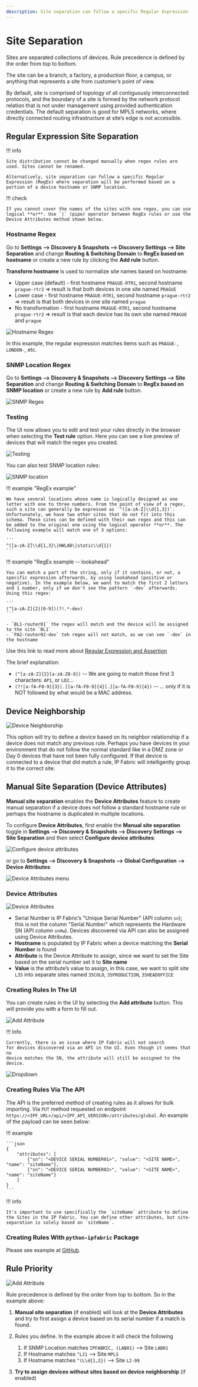 ```yaml
---
description: Site separation can follow a specific Regular Expression (RegEx) where separation will be performed based on portion of a device hostname or SNMP location.
---
```


# Site Separation

Sites are separated collections of devices. Rule precedence is defined by the order from top to bottom.

The site can be a branch, a factory, a production floor, a campus, or anything that represents a site from customer’s point of view.

By default, site is comprised of topology of all contiguously interconnected protocols, and the boundary of a site is formed by the network protocol relation that is not under management using provided authentication credentials. The default separation is good for MPLS networks, where directly connected routing infrastructure at site’s edge is not accessible.

## Regular Expression Site Separation

!!! info

    Site distribution cannot be changed manually when regex rules are used. Sites cannot be renamed.

    Alternatively, site separation can follow a specific Regular Expression (RegEx) where separation will be performed based on a portion of a device hostname or SNMP location.

!!! check

    If you cannot cover the names of the sites with one regex, you can use logical **or**. Use `|` (pipe) operator between RegEx rules or use the Device Attributes method shown below.

### Hostname Regex

Go to **Settings --> Discovery & Snapshots --> Discovery Settings --> Site Separation** and change **Routing & Switching Domain** to **RegEx based on hostname** or create a new rule by clicking the **Add rule** button.

**Transform hostname** is used to normalize site names based on hostname:

- Upper case (default) - first hostname `PRAGUE-RTR1`, second hostname `prague-rtr2` => result is that both devices in one site named `PRAGUE`
- Lower case - first hostname `PRAGUE-RTR1`, second hostname `prague-rtr2` => result is that both devices in one site named `prague`
- No transformation - first hostname `PRAGUE-RTR1`, second hostname `prague-rtr2` => result is that each device has its own site named `PRAGUE` and `prague`

![Hostname Regex](site_separation/2887417896.png)

In this example, the regular expression matches items such as `PRAGUE-`, `LONDON-`, etc.

### SNMP Location Regex

Go to **Settings --> Discovery & Snapshots --> Discovery Settings --> Site Separation** and change **Routing & Switching Domain** to **RegEx based on SNMP location** or create a new rule by **Add rule** button.

![SNMP Regex](site_separation/2896297985.png)

### Testing

The UI now allows you to edit and test your rules directly in the browser when selecting the **Test rule** option. Here you can see a live preview of devices that will match the regex you created.

![Testing](site_separation/2888859659.png)

You can also test SNMP location rules:

![SNMP location](site_separation/2896330753.png)

!!! example "RegEx example"

    We have several locations whose name is logically designed as one letter with one to three numbers. From the point of view of a regex, such a site can generally be expressed as `^([a-zA-Z]\\d{1,3})`. Unfortunately, we have two other sites that do not fit into this schema. These sites can be defined with their own regex and this can be added to the original one using the logical operator **or**. The following example will match one of 3 options:

    ```
    ^([a-zA-Z]\\d{1,3}\|HWLAB\|static\\d{1})
    ```

!!! example "RegEx example -- lookahead"

    You can match a part of the string, only if it contains, or not, a specific expression afterwards, by using lookahead (positive or negative). In the example below, we want to match the first 2 letters and 1 number, only if we don't see the pattern `-dev` afterwards. Using this regex:

    ```
    (^[a-zA-Z]{2}[0-9])(?!.*-dev)
    ```

    - `BL1-router01` the regex will match and the device will be assigned to the site `BL1`
    - `PA2-router02-dev` teh regex will not match, as we can see `-dev` in the hostname

Use this link to read more about [Regular Expression and Assertion](https://developer.mozilla.org/en-US/docs/Web/JavaScript/Guide/Regular_Expressions/Assertions#other_assertions)


The brief explanation:

- `(^[a-zA-Z]{2}[a-zA-Z0-9])` -- We are going to match those first 3 characters: `AP1`, or `LO2`...
- `(?![a-fA-F0-9]{3}[.][a-fA-F0-9]{4}[.][a-fA-F0-9]{4})` -- ... only if it is NOT followed by what would be a MAC address.

## Device Neighborship

![Device Neighborship](site_separation/2896232449.png)

This option will try to define a device based on its neighbor relationship if a device does not match any previous rule. Perhaps you have devices in your environment that do not follow the normal standard like in a DMZ zone or Day 0 devices that have not been fully configured. If that device is connected to a device that did match a rule, IP Fabric will intelligently group it to the correct site.

## Manual Site Separation (Device Attributes)

**Manual site separation** enables the **Device Attributes** feature to create manual separation if a device does not follow a standard hostname rule or perhaps the hostname is duplicated in multiple locations.

To configure **Device Attributes**, first enable the **Manual site separation** toggle in **Settings --> Discovery & Snapshots --> Discovery Settings --> Site Separation** and then select **Configure device attributes**:

![Configure device attributes](site_separation/configure_device_attributes.png)

or go to **Settings --> Discovery & Snapshots --> Global Configuration --> Device Attributes**:

![Device Attributes menu](site_separation/device_attributes_menu.png)

### Device Attributes

![Device Attributes](site_separation/2888663043.png)

- Serial Number is IP Fabric’s "Unique Serial Number" (API column `sn`); this is not the column "Serial Number" which represents the Hardware SN (API column `snHw`). Devices discovered via API can also be assigned using Device Attributes.
- **Hostname** is populated by IP Fabric when a device matching the **Serial Number** is found
- **Attribute** is the Device Attribute to assign, since we want to set the Site based on the serial number set it to **Site name**
- **Value** is the attribute’s value to assign, in this case, we want to split site `L35` into separate sites named `35COLO`, `35PRODUCTION`, `35HEADOFFICE`

### Creating Rules In The UI

You can create rules in the UI by selecting the **Add attribute** button. This will provide you with a form to fill out.

![Add Attribute](site_separation/2888630298.png)

!!! Info

    Currently, there is an issue where IP Fabric will not search
    for devices discovered via an API in the UI. Even though it seems that no
    device matches the SN, the attribute will still be assigned to the device.

![Dropdown](site_separation/2896265219.png)

### Creating Rules Via The API

The API is the preferred method of creating rules as it allows for bulk importing. Via `PUT` method requested on endpoint `https://<IPF_URL>/api/<IPF_API_VERSION>/attributes/global`. An example of the payload can be seen below:

!!! example

    ```json
    {
        "attributes": [
            {"sn": "<DEVICE SERIAL NUMBER01>", "value": "<SITE NAME>", "name": "siteName"},
            {"sn": "<DEVICE SERIAL NUMBER02>", "value": "<SITE NAME>", "name": "siteName"}
        ]
    }
    ```

!!! info

    It's important to use specifically the `siteName` attribute to define the Sites in the IP Fabric. You can define other attributes, but site-separation is solely based on `siteName`.

### Creating Rules With `python-ipfabric` Package

Please see example at [GitHub](https://gitlab.com/ip-fabric/integrations/python-ipfabric/-/blob/develop/examples/settings/attributes.py).

## Rule Priority

![Add Attribute](site_separation/2888597511.png)

Rule precedence is defined by the order from top to bottom. So in the example above:

1. **Manual site separation** (if enabled) will look at the **Device Attributes** and try to first assign a device based on its serial number if a match is found.

2. Rules you define. In the example above it will check the following

   1. If SNMP Location matches `IPFABRIC, (LAB01)` --> Site `LAB01`
   2. If Hostname matches `^L21` --> Site `MPLS`
   3. If Hostname matches `^(L\d{1,2})` --> Site `L2-99`

3. **Try to assign devices without sites based on device neighborship** (if enabled)

